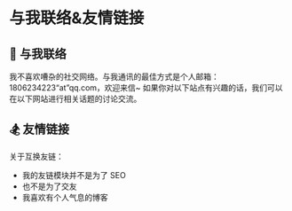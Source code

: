 # 与我联络&友情链接

## <spark>💌 与我联络</spark>

我不喜欢嘈杂的社交网络。与我通讯的最佳方式是个人邮箱：1806234223“at”qq.com，欢迎来信~ 如果你对以下站点有兴趣的话，我们可以在以下网站进行相关话题的讨论交流。

<Background-Netease>
  <FriendLink
    img="https://cdn.jsdelivr.net/gh/Lionad-Morotar/blog-cdn/image/icons/netease.jpg"
    src="https://music.163.com/#/user/home?id=64236446"
    name="网易云音药"
    achieve="云音药有保留一些我的吉他翻弹音频，和旧战场信息 🥃"
    :nofollow="true"
    :hoverTrigger="true"
  />
</Background-Netease>

<Background-Douban>
  <FriendLink
    img="https://cdn.jsdelivr.net/gh/Lionad-Morotar/blog-cdn/image/icons/douban.jpg"
    src="https://www.douban.com/people/lionad/"
    name="豆瓣"
    achieve="如果你也喜爱影音书籍的话，在豆瓣可以看到我的最新动态 📕"
    :nofollow="true"
    :hoverTrigger="true"
  />
</Background-Douban>

<FriendLink
  img="https://cdn.jsdelivr.net/gh/Lionad-Morotar/blog-cdn/image/icons/github.svg"
  src="https://github.com/Lionad-Morotar"
  name="Github"
  achieve="Github 存有本博客的源码及其它一些也许意思的东西 💻"
  :nofollow="true"
/>

## <spark>🏂 友情链接</spark>

关于互换友链：

* 我的友链模块并不是为了 SEO
* 也不是为了交友
* 我喜欢有个人气息的博客

<FriendLinks>
  <FriendLink
    img="https://cdn.jsdelivr.net/gh/Lionad-Morotar/blog-cdn/image/friends/Cheese.jpg"
    src="https://vensing.com/"
    name="Cheese"
    achieve="有梦想，也有忧伤和理想 🌻"
  />
  <FriendLink
    img="https://cdn.jsdelivr.net/gh/Lionad-Morotar/blog-cdn/image/friends/Raptazure.png"
    src="https://raptazure.github.io"
    name="Raptazure"
    achieve="在个人网站里记日记的少女 (大雾 🎉"
  />
  <FriendLink
    img="https://cdn.jsdelivr.net/gh/Lionad-Morotar/blog-cdn/image/friends/Renwangyu.jpg"
    src="https://blog.renwangyu.com/"
    name="Renwangyu"
    achieve="保持童心的80后程序猿大叔 😀"
  />
  <FriendLink
    img="https://cdn.jsdelivr.net/gh/Lionad-Morotar/blog-cdn/image/friends/Kicoe.jpg"
    src="https://www.kicoe.com/"
    name="Kicoe"
    achieve="和 Roki 一样在学习 go 语言的老弟 🌐"
  />
  <FriendLink
    img="https://cdn.jsdelivr.net/gh/Lionad-Morotar/blog-cdn/image/friends/Roki.jpg"
    src="https://blog.weekii.cn/"
    name="Roki"
    achieve="Roki 玩塔科夫玩到半夜三点 🕒"
  />
  <!-- <FriendLink
    img="https://cdn.jsdelivr.net/gh/Lionad-Morotar/blog-cdn/image/friends/Deeruby.jpg"
    src="https://deeruby.com"
    name="Deeruby"
    achieve="易骏的博客 🍺"
  /> -->
  <FriendLink
    img="https://cdn.jsdelivr.net/gh/Lionad-Morotar/blog-cdn/image/friends/Wrath.png"
    src="https://wrath.cc"
    name="Wrath"
    achieve="有一部漂亮的索尼手机 📱"
  />
</FriendLinks>